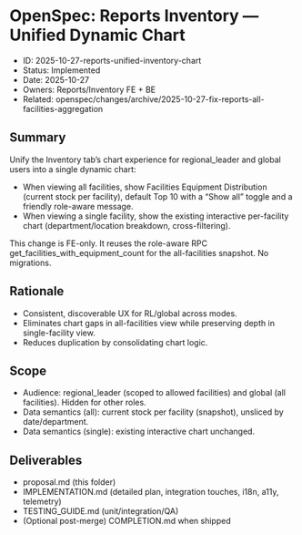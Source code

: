 # OpenSpec: Reports Inventory — Unified Dynamic Chart

- ID: 2025-10-27-reports-unified-inventory-chart
- Status: Implemented
- Date: 2025-10-27
- Owners: Reports/Inventory FE + BE
- Related: openspec/changes/archive/2025-10-27-fix-reports-all-facilities-aggregation

## Summary
Unify the Inventory tab’s chart experience for regional_leader and global users into a single dynamic chart:
- When viewing all facilities, show Facilities Equipment Distribution (current stock per facility), default Top 10 with a “Show all” toggle and a friendly role-aware message.
- When viewing a single facility, show the existing interactive per-facility chart (department/location breakdown, cross-filtering).

This change is FE-only. It reuses the role-aware RPC get_facilities_with_equipment_count for the all-facilities snapshot. No migrations.

## Rationale
- Consistent, discoverable UX for RL/global across modes.
- Eliminates chart gaps in all-facilities view while preserving depth in single-facility view.
- Reduces duplication by consolidating chart logic.

## Scope
- Audience: regional_leader (scoped to allowed facilities) and global (all facilities). Hidden for other roles.
- Data semantics (all): current stock per facility (snapshot), unsliced by date/department.
- Data semantics (single): existing interactive chart unchanged.

## Deliverables
- proposal.md (this folder)
- IMPLEMENTATION.md (detailed plan, integration touches, i18n, a11y, telemetry)
- TESTING_GUIDE.md (unit/integration/QA)
- (Optional post-merge) COMPLETION.md when shipped
